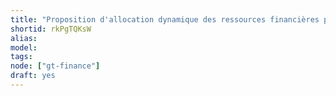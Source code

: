 ```yaml
---
title: "Proposition d'allocation dynamique des ressources financières propres de la Myne"
shortid: rkPgTQKsW
alias:
model:
tags:
node: ["gt-finance"]
draft: yes
---
```

